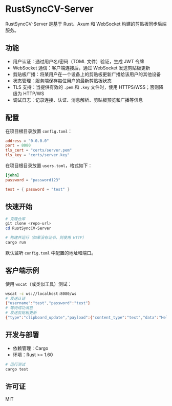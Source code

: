 # RustSyncCV-Server

RustSyncCV-Server 是基于 Rust、Axum 和 WebSocket 构建的剪贴板同步后端服务。

## 功能

- 用户认证：通过用户名/密码（TOML 文件）验证，生成 JWT 令牌
- WebSocket 通信：客户端连接后，通过 WebSocket 发送剪贴板更新
- 剪贴板广播：将某用户在一个设备上的剪贴板更新广播给该用户的其他设备
- 状态管理：服务端保存每位用户的最新剪贴板状态
- TLS 支持：当提供有效的 `.pem` 和 `.key` 文件时，使用 HTTPS/WSS；否则降级为 HTTP/WS
- 调试日志：记录连接、认证、消息解析、剪贴板预览和广播等信息

## 配置

在项目根目录放置 `config.toml`：

```toml
address = "0.0.0.0"
port = 8080
tls_cert = "certs/server.pem"
tls_key = "certs/server.key"
```

在项目根目录放置 `users.toml`，格式如下：

```toml
[john]
password = "password123"

test = { password = "test" }
```

## 快速开始

```powershell
# 克隆仓库
git clone <repo-url>
cd RustSyncCV-Server

# 构建并运行（如果没有证书，则使用 HTTP）
cargo run
```

默认监听 `config.toml` 中配置的地址和端口。

## 客户端示例

使用 `wscat`（或类似工具）测试：

```bash
wscat -c ws://localhost:8080/ws
# 发送认证
{"username":"test","password":"test"}
# 等待成功消息
# 发送剪贴板更新
{"type":"clipboard_update","payload":{"content_type":"text","data":"Hello from CLI","sender_device_id":"device1"}}
```

## 开发与部署

- 依赖管理：Cargo
- 环境：Rust >= 1.60

```powershell
# 运行测试
cargo test
```

## 许可证

MIT
